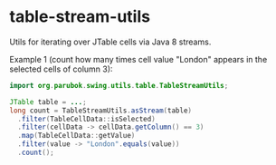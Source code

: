 # table-stream-utils
Utils for iterating over JTable cells via Java 8 streams.

Example 1 (count how many times cell value "London" appears in the selected cells of column 3):
```java
import org.parubok.swing.utils.table.TableStreamUtils;

JTable table = ...;
long count = TableStreamUtils.asStream(table)
  .filter(TableCellData::isSelected)
  .filter(cellData -> cellData.getColumn() == 3)
  .map(TableCellData::getValue)
  .filter(value -> "London".equals(value))
  .count();
```
